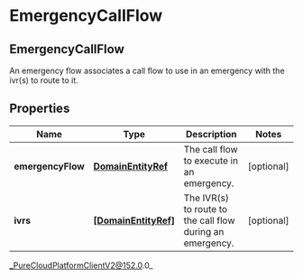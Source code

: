 # EmergencyCallFlow

## EmergencyCallFlow
An emergency flow associates a call flow to use in an emergency with the ivr(s) to route to it.

## Properties

|Name | Type | Description | Notes|
|------------ | ------------- | ------------- | -------------|
| **emergencyFlow** | [**DomainEntityRef**](DomainEntityRef) | The call flow to execute in an emergency. | [optional] |
| **ivrs** | [**[DomainEntityRef]**](DomainEntityRef) | The IVR(s) to route to the call flow during an emergency. | [optional] |



_PureCloudPlatformClientV2@152.0.0_
